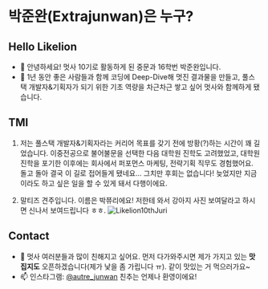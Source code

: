 # 박준완(Extrajunwan)은 누구?

## Hello Likelion
- 👋 안녕하세요! 멋사 10기로 활동하게 된 중문과 16학번 박준완입니다.
- 👀 1년 동안 좋은 사람들과 함께 코딩에 Deep-Dive해 멋진 결과물을 만들고, 풀스택 개발자&기획자가 되기 위한 기초 역량을 차근차근 쌓고 싶어 멋사와 함께하게 됐습니다.

## TMI 
1. 저는 풀스택 개발자&기획자라는 커리어 목표를 갖기 전에 방황(?)하는 시간이 꽤 길었습니다. 이중전공으로 불어불문을 선택한 다음 대학원 진학도 고려했었고, 대학원 진학을 포기한 이후에는 회사에서 퍼포먼스 마케팅, 전략기획 직무도 경험했어요. 돌고 돌아 결국 이 길로 접어들게 됐네요... 그치만 후회는 없습니다! 늦었지만 지금이라도 하고 싶은 일을 할 수 있게 돼서 다행이에요.

2. 말티즈 견주입니다. 이름은 박쮸리에요! 저한테 와서 강아지 사진 보여달라고 하시면 신나서 보여드립니다 ㅎㅎ.
![Likelion10thJuri](https://user-images.githubusercontent.com/101266326/158054377-7ccd5e39-a69c-49e2-9707-fab1fe8f7430.jpeg)


## Contact
- 💞️ 멋사 여러분들과 많이 친해지고 싶어요. 먼저 다가와주시면 제가 가지고 있는 **맛집지도** 오픈하겠습니다(제가 낯을 좀 가립니다 ㅠ). 같이 맛있는 거 먹으러가요~
- 📫 인스타그램: [@autre_junwan](https://www.instagram.com/autre_junwan/) 친추는 언제나 환영이에요!

